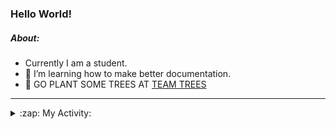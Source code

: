 ### Hello World!

##### About:
- Currently I am a student.
- 🌱 I’m learning how to make better documentation.
- 🌱 GO PLANT SOME TREES AT [TEAM TREES](https://teamtrees.org/)

---
<details>
  <summary>:zap: My Activity:</summary>
  
<!--START_SECTION:waka-->
![Code Time](http://img.shields.io/badge/Code%20Time-1%2C164%20hrs%2053%20mins-blue)

**I'm a Night 🦉** 

```text
🌞 Morning                1890 commits        ███░░░░░░░░░░░░░░░░░░░░░░   10.11 % 
🌆 Daytime                6358 commits        █████████░░░░░░░░░░░░░░░░   34.01 % 
🌃 Evening                5317 commits        ███████░░░░░░░░░░░░░░░░░░   28.44 % 
🌙 Night                  5132 commits        ███████░░░░░░░░░░░░░░░░░░   27.45 % 
```
📅 **I'm Most Productive on Wednesday** 

```text
Monday                   2650 commits        ████░░░░░░░░░░░░░░░░░░░░░   14.17 % 
Tuesday                  2564 commits        ███░░░░░░░░░░░░░░░░░░░░░░   13.71 % 
Wednesday                4367 commits        ██████░░░░░░░░░░░░░░░░░░░   23.36 % 
Thursday                 2405 commits        ███░░░░░░░░░░░░░░░░░░░░░░   12.86 % 
Friday                   1920 commits        ███░░░░░░░░░░░░░░░░░░░░░░   10.27 % 
Saturday                 1641 commits        ██░░░░░░░░░░░░░░░░░░░░░░░   08.78 % 
Sunday                   3150 commits        ████░░░░░░░░░░░░░░░░░░░░░   16.85 % 
```


📊 **This Week I Spent My Time On** 

```text
🔥 Editors: 
IntelliJ                 5 hrs 36 mins       █████████████████████████   100.00 % 

🐱‍💻 Projects: 
intro                    5 hrs 29 mins       █████████████████████████   98.03 % 
Unknown Project          5 mins              ░░░░░░░░░░░░░░░░░░░░░░░░░   01.77 % 
android-demo             0 secs              ░░░░░░░░░░░░░░░░░░░░░░░░░   00.20 % 
```


 Last Updated on 22/08/2023 01:30:18 UTC
<!--END_SECTION:waka-->
</details>
